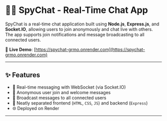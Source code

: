 # 🕵️‍♂️ SpyChat - Real-Time Chat App

SpyChat is a real-time chat application built using **Node.js**, **Express.js**, and **Socket.IO**, allowing users to join anonymously and chat live with others. The app supports join notifications and message broadcasting to all connected users.

🔗 **Live Demo**: [https://spychat-grmo.onrender.com](https://spychat-grmo.onrender.com)

---

## ✨ Features

- 🔌 Real-time messaging with WebSocket (via Socket.IO)
- 👤 Anonymous user join and welcome messages
- 📢 Broadcast messages to all connected users
- 📄 Neatly separated frontend (`HTML`, `CSS`, `JS`) and backend (`Express`)
- 🌐 Deployed on Render

---


